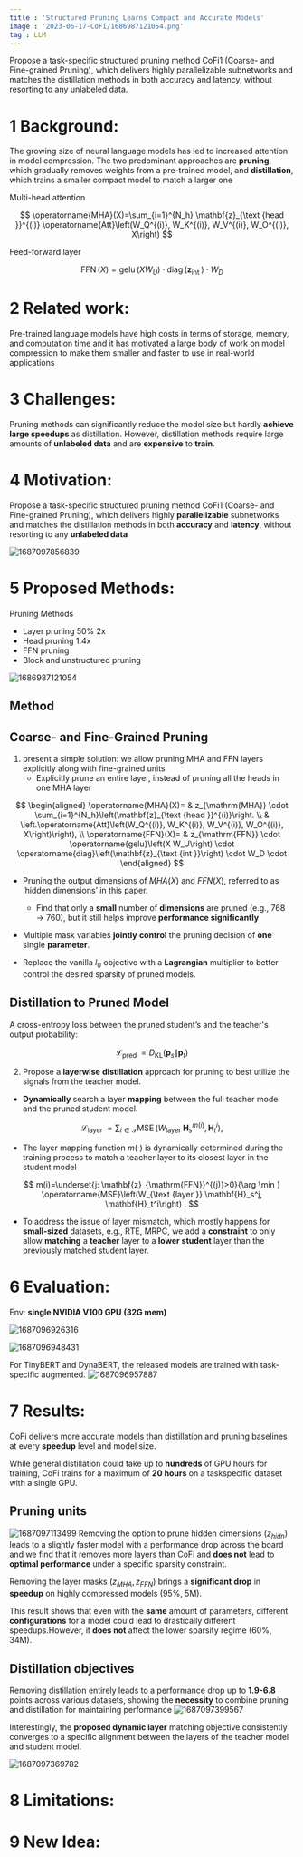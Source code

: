 ```yaml
---
title : 'Structured Pruning Learns Compact and Accurate Models'
image : '2023-06-17-CoFi/1686987121054.png'
tag : LLM
---
```

<!-- 0 Main idea: -->

Propose a task-specific structured pruning method CoFi1
(Coarse- and Fine-grained Pruning), which delivers highly parallelizable subnetworks and matches the distillation methods in both accuracy and latency, without resorting to any unlabeled data.

<!--more-->

# 1 Background:

The growing size of neural language models has led to increased attention in model compression. The two predominant approaches are **pruning**, which gradually removes weights from a pre-trained model, and **distillation**, which trains a smaller compact model to match a larger one

Multi-head attention

$$
\operatorname{MHA}(X)=\sum_{i=1}^{N_h} \mathbf{z}_{\text {head }}^{(i)} \operatorname{Att}\left(W_Q^{(i)}, W_K^{(i)}, W_V^{(i)}, W_O^{(i)}, X\right)
$$

Feed-forward layer

$$
\operatorname{FFN}(X)=\operatorname{gelu}\left(X W_U\right) \cdot \operatorname{diag}\left(\mathbf{z}_{\text {int }}\right) \cdot W_D
$$

# 2 Related work:

Pre-trained language models have high costs in terms of storage, memory, and computation time and it has motivated a large body of work on model compression to make them smaller and faster to use in real-world applications

# 3 Challenges:

Pruning methods can significantly reduce the model size but hardly **achieve large speedups** as distillation. However, distillation methods require large amounts of **unlabeled data** and are **expensive** to **train**.

# 4 Motivation:

Propose a task-specific structured pruning method CoFi1
(Coarse- and Fine-grained Pruning), which delivers highly **parallelizable** subnetworks and matches the distillation methods in both **accuracy** and **latency**, without resorting to any **unlabeled data**

![1687097856839](../images/2023-06-17-CoFi/1687097856839.png)

# 5 Proposed Methods:

Pruning Methods

- Layer pruning 50% 2x
- Head pruning 1.4x
- FFN pruning
- Block and unstructured pruning

![1686987121054](../images/2023-06-17-CoFi/1686987121054.png)

## Method

## Coarse- and Fine-Grained Pruning

1. present a simple solution: we allow pruning MHA and FFN layers explicitly along with fine-grained units
   - Explicitly prune an entire layer, instead of pruning all the heads in one MHA layer

$$
\begin{aligned}
\operatorname{MHA}(X)= & z_{\mathrm{MHA}} \cdot \sum_{i=1}^{N_h}\left(\mathbf{z}_{\text {head }}^{(i)}\right. \\
& \left.\operatorname{Att}\left(W_Q^{(i)}, W_K^{(i)}, W_V^{(i)}, W_O^{(i)}, X\right)\right), \\
\operatorname{FFN}(X)= & z_{\mathrm{FFN}} \cdot \operatorname{gelu}\left(X W_U\right) \cdot \operatorname{diag}\left(\mathbf{z}_{\text {int }}\right) \cdot W_D \cdot
\end{aligned}
$$

- Pruning the output dimensions of $MHA(X)$ and $FFN(X)$, referred to as ‘hidden dimensions’ in this paper.

  - Find that only a **small** number of **dimensions** are pruned (e.g., 768 → 760), but it still helps improve **performance significantly**
- Multiple mask variables **jointly** **control** the pruning decision of **one** single **parameter**.
- Replace the vanilla $l_0$ objective with a **Lagrangian** multiplier to better control the desired sparsity of pruned models.

## Distillation to Pruned Model

A cross-entropy loss between the pruned student’s and the teacher's
output probability:

$$
\mathcal{L}_{\text {pred }}=D_{\mathrm{KL}}\left(\mathbf{p}_s \| \mathbf{p}_t\right)
$$

2. Propose a **layerwise** **distillation** approach for pruning to best utilize the signals from the teacher model.

- **Dynamically** search a layer **mapping** between the full teacher model and the pruned student model.

$$
\mathcal{L}_{\text {layer }}=\sum_{i \in \mathcal{T}} \operatorname{MSE}\left(W_{\text {layer }} \mathbf{H}_s^{m(i)}, \mathbf{H}_t^i\right),
$$

- The layer mapping function $m(·)$ is dynamically determined during the training process to match a teacher layer to its closest layer in the student model

$$
m(i)=\underset{j: \mathbf{z}_{\mathrm{FFN}}^{(j)}>0}{\arg \min } \operatorname{MSE}\left(W_{\text {layer }} \mathbf{H}_s^j, \mathbf{H}_t^i\right) .
$$

- To address the issue of layer mismatch, which mostly happens for **small-sized** datasets, e.g., RTE, MRPC, we add a **constraint** to only allow **matching** a **teacher** layer to a **lower student** layer than the previously matched student layer.

# 6 Evaluation:

Env:
**single NVIDIA V100 GPU (32G mem)**

![1687096926316](../images/2023-06-17-CoFi/1687096926316.png)

![1687096948431](../images/2023-06-17-CoFi/1687096948431.png)

For TinyBERT and DynaBERT, the released models are trained with task-specific augmented.
![1687096957887](../images/2023-06-17-CoFi/1687096957887.png)

# 7 Results:

CoFi delivers more accurate models than distillation and pruning baselines at every **speedup** level and model size.

While general distillation could take up to **hundreds** of GPU hours for training, CoFi trains for a maximum of **20 hours** on a taskspecific dataset with a single GPU.

## Pruning units

![1687097113499](../images/2023-06-17-CoFi/1687097113499.png)
Removing the option to prune hidden dimensions ($z_{hidn}$) leads to a slightly faster model with a performance drop across the board and we find that it removes more layers than CoFi and **does not** lead to **optimal performance** under a specific sparsity constraint.

Removing the layer masks ($z_{MHA}, z_{FFN}$) brings a **significant** **drop** in **speedup** on highly compressed models (95%, 5M). 

This result shows that even with the **same** amount of parameters, different **configurations** for a model could lead to drastically different speedups.However, it **does not** affect the lower sparsity regime (60%, 34M).

## Distillation objectives

Removing distillation entirely leads to a performance drop up to **1.9-6.8** points across various datasets, showing the **necessity** to combine pruning and distillation for maintaining performance
![1687097399567](../images/2023-06-17-CoFi/1687097399567.png)

Interestingly, the **proposed dynamic layer** matching objective consistently converges to a specific alignment between the layers of the teacher model and student model.

![1687097369782](../images/2023-06-17-CoFi/1687097369782.png)

# 8 Limitations:


# 9 New Idea:

